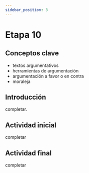 ```yaml
---
sidebar_position: 3
---
```


# Etapa 10

## Conceptos clave

- textos argumentativos
- herramientas de argumentación
- argumentación a favor o en contra
- moraleja

## Introducción

completar.

## Actividad inicial

completar

## Actividad final

completar
